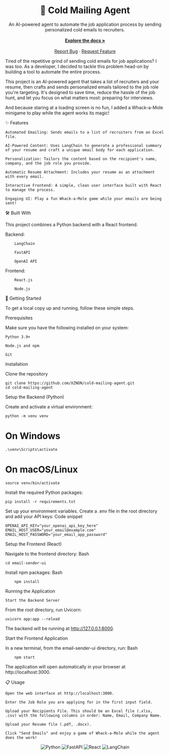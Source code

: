 <div align="center">
<h1 align="center">🤖 Cold Mailing Agent</h1>
<p align="center">
An AI-powered agent to automate the job application process by sending personalized cold emails to recruiters.
<br />
<br />
<a href="https://github.com/XZNON/cold-mailing-agent"><strong>Explore the docs »</strong></a>
<br />
<br />
<a href="https://github.com/XZNON/cold-mailing-agent/issues">Report Bug</a>
·
<a href="https://github.com/XZNON/cold-mailing-agent/issues">Request Feature</a>
</p>
</div>

Tired of the repetitive grind of sending cold emails for job applications? I was too. As a developer, I decided to tackle this problem head-on by building a tool to automate the entire process.

This project is an AI-powered agent that takes a list of recruiters and your resume, then crafts and sends personalized emails tailored to the job role you're targeting. It's designed to save time, reduce the hassle of the job hunt, and let you focus on what matters most: preparing for interviews.

And because staring at a loading screen is no fun, I added a Whack-a-Mole minigame to play while the agent works its magic!

✨ Features

    Automated Emailing: Sends emails to a list of recruiters from an Excel file.

    AI-Powered Content: Uses LangChain to generate a professional summary of your resume and craft a unique email body for each application.

    Personalization: Tailors the content based on the recipient's name, company, and the job role you provide.

    Automatic Resume Attachment: Includes your resume as an attachment with every email.

    Interactive Frontend: A simple, clean user interface built with React to manage the process.

    Engaging UI: Play a fun Whack-a-Mole game while your emails are being sent!

🛠️ Built With

This project combines a Python backend with a React frontend.

Backend:

        LangChain

        FastAPI

        OpenAI API

Frontend:

        React.js

        Node.js

🚀 Getting Started

To get a local copy up and running, follow these simple steps.

Prerequisites

Make sure you have the following installed on your system:

    Python 3.9+

    Node.js and npm

    Git

Installation

Clone the repository

    git clone https://github.com/XZNON/cold-mailing-agent.git
    cd cold-mailing-agent

Setup the Backend (Python)

Create and activate a virtual environment:

    python -m venv venv
# On Windows
    .\venv\Scripts\activate
# On macOS/Linux
    source venv/bin/activate



Install the required Python packages:

    pip install -r requirements.txt

Set up your environment variables. Create a .env file in the root directory and add your API keys:
Code snippet

    OPENAI_API_KEY="your_openai_api_key_here"
    EMAIL_HOST_USER="your_email@example.com"
    EMAIL_HOST_PASSWORD="your_email_app_password"

Setup the Frontend (React)

Navigate to the frontend directory:
Bash

    cd email-sender-ui 

Install npm packages:
Bash

        npm install

Running the Application

    Start the Backend Server

From the root directory, run Uvicorn:


    uvicorn app:app --reload

  The backend will be running at http://127.0.0.1:8000.

Start the Frontend Application

In a new terminal, from the email-sender-ui directory, run:
Bash

        npm start
  The application will open automatically in your browser at http://localhost:3000.

📋 Usage

    Open the web interface at http://localhost:3000.

    Enter the Job Role you are applying for in the first input field.

    Upload your Recipients File. This should be an Excel file (.xlsx, .csv) with the following columns in order: Name, Email, Company Name.

    Upload your Resume file (.pdf, .docx).

    Click "Send Emails" and enjoy a game of Whack-a-Mole while the agent does the work!


<!-- PROJECT SHIELDS -->

<div align="center">
<img src="https://img.shields.io/badge/Python-3.9%2B-blue?style=for-the-badge&logo=python" alt="Python">
<img src="https://img.shields.io/badge/FastAPI-0.100%2B-green?style=for-the-badge&logo=fastapi" alt="FastAPI">
<img src="https://img.shields.io/badge/React-18.2.0-blue?style=for-the-badge&logo=react" alt="React">
<img src="https://img.shields.io/badge/LangChain-latest-purple?style=for-the-badge" alt="LangChain">
</div>
